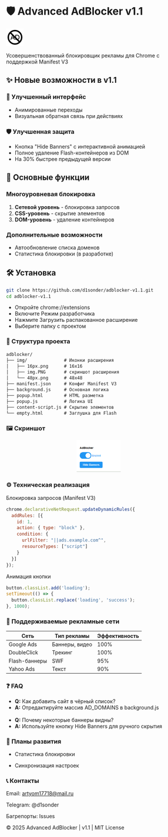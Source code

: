 # 🛡️ Advanced AdBlocker v1.1

![Extension Icon](img/48px.png)

Усовершенствованный блокировщик рекламы для Chrome с поддержкой Manifest V3

## ✨ Новые возможности в v1.1

### 🎨 Улучшенный интерфейс
- Анимированные переходы
- Визуальная обратная связь при действиях

### 🛡️ Улучшенная защита
- Кнопка "Hide Banners" с интерактивной анимацией
- Полное удаление Flash-контейнеров из DOM
- На 30% быстрее предыдущей версии

## 🌟 Основные функции

### Многоуровневая блокировка
1. **Сетевой уровень** - блокировка запросов
2. **CSS-уровень** - скрытие элементов
3. **DOM-уровень** - удаление контейнеров

### Дополнительные возможности
- Автообновление списка доменов
- Статистика блокировки (в разработке)

## 🛠 Установка

```bash
git clone https://github.com/d1sonder/adblocker-v1.1.git
cd adblocker-v1.1
```
- Откройте chrome://extensions
- Включите Режим разработчика
- Нажмите Загрузить распакованное расширение
- Выберите папку с проектом

### 📂 Структура проекта
```text
adblocker/
├── img/              # Иконки расширения
│   ├── 16px.png      # 16x16
│   ├── img.PNG       # скриншот расширения
│   └── 48px.png      # 48x48
├── manifest.json     # Конфиг Manifest V3
├── background.js     # Основная логика
├── popup.html        # HTML разметка
├── popup.js          # Логика UI
├── content-script.js # Скрытие элементов
└── empty.html        # Заглушка для Flash
```
### 🖼 Скриншот
<div align="center"> <img src="img/img.PNG" width="24%" alt="Поп-ап"></div>

### ⚙️ Техническая реализация
Блокировка запросов (Manifest V3)
```javascript
chrome.declarativeNetRequest.updateDynamicRules({
  addRules: [{
    id: 1,
    action: { type: "block" },
    condition: { 
      urlFilter: "||ads.example.com^", 
      resourceTypes: ["script"] 
    }
  }]
});
```
Анимация кнопки
```javascript
button.classList.add('loading');
setTimeout(() => {
  button.classList.replace('loading', 'success');
}, 1000);
```
### 🎯 Поддерживаемые рекламные сети

| Сеть          | Тип рекламы       | Эффективность |
|---------------|-------------------|---------------|
| Google Ads    | Баннеры, видео    | 100%          |
| DoubleClick   | Трекинг           | 100%          |
| Flash-баннеры | SWF               | 95%           |
| Yahoo Ads     | Текст             | 90%           |

### ❓ FAQ
- **Q:** Как добавить сайт в чёрный список?
- **A:** Отредактируйте массив AD_DOMAINS в background.js
<br></br>
- **Q:** Почему некоторые баннеры видны?
- **A:** Используйте кнопку Hide Banners для ручного скрытия

### 📅 Планы развития

- Статистика блокировки

- Синхронизация настроек

### 📞 Контакты
Email: artyom17718@mail.ru

Telegram: @d1sonder

Багрепорты: Issues

© 2025 Advanced AdBlocker | v1.1 | MIT License
